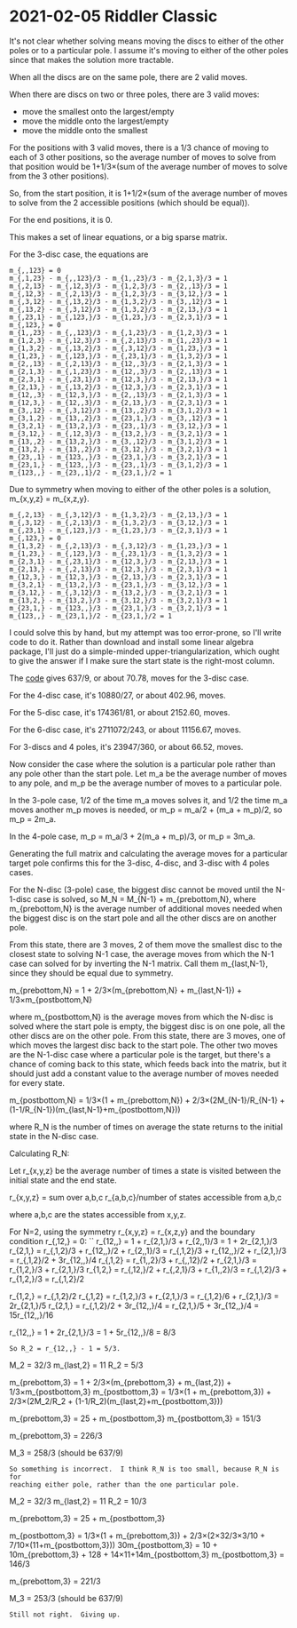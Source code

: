 2021-02-05 Riddler Classic
==========================
It's not clear whether solving means moving the discs to either of the
other poles or to a particular pole.  I assume it's moving to either of
the other poles since that makes the solution more tractable.

When all the discs are on the same pole, there are 2 valid moves.

When there are discs on two or three poles, there are 3 valid moves:
* move the smallest onto the largest/empty
* move the middle onto the largest/empty
* move the middle onto the smallest

For the positions with 3 valid moves, there is a 1/3 chance of moving to
each of 3 other positions, so the average number of moves to solve
from that position would be 1+1/3×(sum of the average number of moves to
solve from the 3 other positions).

So, from the start position, it is 1+1/2×(sum of the average number of moves
to solve from the 2 accessible positions (which should be equal)).

For the end positions, it is 0.

This makes a set of linear equations, or a big sparse matrix.

For the 3-disc case, the equations are
```
m_{,,123} = 0
m_{,1,23} - m_{,,123}/3 - m_{1,,23}/3 - m_{2,1,3}/3 = 1
m_{,2,13} - m_{,12,3}/3 - m_{1,2,3}/3 - m_{2,,13}/3 = 1
m_{,12,3} - m_{,2,13}/3 - m_{1,2,3}/3 - m_{3,12,}/3 = 1
m_{,3,12} - m_{,13,2}/3 - m_{1,3,2}/3 - m_{3,,12}/3 = 1
m_{,13,2} - m_{,3,12}/3 - m_{1,3,2}/3 - m_{2,13,}/3 = 1
m_{,23,1} - m_{,123,}/3 - m_{1,23,}/3 - m_{2,3,1}/3 = 1
m_{,123,} = 0
m_{1,,23} - m_{,,123}/3 - m_{,1,23}/3 - m_{1,2,3}/3 = 1
m_{1,2,3} - m_{,12,3}/3 - m_{,2,13}/3 - m_{1,,23}/3 = 1
m_{1,3,2} - m_{,13,2}/3 - m_{,3,12}/3 - m_{1,23,}/3 = 1
m_{1,23,} - m_{,123,}/3 - m_{,23,1}/3 - m_{1,3,2}/3 = 1
m_{2,,13} - m_{,2,13}/3 - m_{12,,3}/3 - m_{2,1,3}/3 = 1
m_{2,1,3} - m_{,1,23}/3 - m_{12,,3}/3 - m_{2,,13}/3 = 1
m_{2,3,1} - m_{,23,1}/3 - m_{12,3,}/3 - m_{2,13,}/3 = 1
m_{2,13,} - m_{,13,2}/3 - m_{12,3,}/3 - m_{2,3,1}/3 = 1
m_{12,,3} - m_{12,3,}/3 - m_{2,,13}/3 - m_{2,1,3}/3 = 1
m_{12,3,} - m_{12,,3}/3 - m_{2,13,}/3 - m_{2,3,1}/3 = 1
m_{3,,12} - m_{,3,12}/3 - m_{13,,2}/3 - m_{3,1,2}/3 = 1
m_{3,1,2} - m_{13,,2}/3 - m_{23,1,}/3 - m_{3,,12}/3 = 1
m_{3,2,1} - m_{13,2,}/3 - m_{23,,1}/3 - m_{3,12,}/3 = 1
m_{3,12,} - m_{,12,3}/3 - m_{13,2,}/3 - m_{3,2,1}/3 = 1
m_{13,,2} - m_{13,2,}/3 - m_{3,,12}/3 - m_{3,1,2}/3 = 1
m_{13,2,} - m_{13,,2}/3 - m_{3,12,}/3 - m_{3,2,1}/3 = 1
m_{23,,1} - m_{123,,}/3 - m_{23,1,}/3 - m_{3,2,1}/3 = 1
m_{23,1,} - m_{123,,}/3 - m_{23,,1}/3 - m_{3,1,2}/3 = 1
m_{123,,} - m_{23,,1}/2 - m_{23,1,}/2 = 1
```
Due to symmetry when moving to either of the other poles is a solution,
m_{x,y,z} = m_{x,z,y}.
```
m_{,2,13} - m_{,3,12}/3 - m_{1,3,2}/3 - m_{2,13,}/3 = 1
m_{,3,12} - m_{,2,13}/3 - m_{1,3,2}/3 - m_{3,12,}/3 = 1
m_{,23,1} - m_{,123,}/3 - m_{1,23,}/3 - m_{2,3,1}/3 = 1
m_{,123,} = 0
m_{1,3,2} - m_{,2,13}/3 - m_{,3,12}/3 - m_{1,23,}/3 = 1
m_{1,23,} - m_{,123,}/3 - m_{,23,1}/3 - m_{1,3,2}/3 = 1
m_{2,3,1} - m_{,23,1}/3 - m_{12,3,}/3 - m_{2,13,}/3 = 1
m_{2,13,} - m_{,2,13}/3 - m_{12,3,}/3 - m_{2,3,1}/3 = 1
m_{12,3,} - m_{12,3,}/3 - m_{2,13,}/3 - m_{2,3,1}/3 = 1
m_{3,2,1} - m_{13,2,}/3 - m_{23,1,}/3 - m_{3,12,}/3 = 1
m_{3,12,} - m_{,3,12}/3 - m_{13,2,}/3 - m_{3,2,1}/3 = 1
m_{13,2,} - m_{13,2,}/3 - m_{3,12,}/3 - m_{3,2,1}/3 = 1
m_{23,1,} - m_{123,,}/3 - m_{23,1,}/3 - m_{3,2,1}/3 = 1
m_{123,,} - m_{23,1,}/2 - m_{23,1,}/2 = 1
```

I could solve this by hand, but my attempt was too error-prone, so
I'll write code to do it.  Rather than download and install some linear
algebra package, I'll just do a simple-minded upper-triangularization,
which ought to give the answer if I make sure the start state is the
right-most column.

The [code](20210205c.hs) gives 637/9, or about 70.78, moves for the
3-disc case.

For the 4-disc case, it's 10880/27, or about 402.96, moves.

For the 5-disc case, it's 174361/81, or about 2152.60, moves.

For the 6-disc case, it's 2711072/243, or about 11156.67, moves.

For 3-discs and 4 poles, it's 23947/360, or about 66.52, moves.

Now consider the case where the solution is a particular pole rather than any
pole other than the start pole.  Let m_a be the average number of moves to
any pole, and m_p be the average number of moves to a particular pole.

In the 3-pole case, 1/2 of the time m_a moves solves it, and 1/2 the time
m_a moves another m_p moves is needed, or m_p = m_a/2 + (m_a + m_p)/2,
so m_p = 2m_a.

In the 4-pole case, m_p = m_a/3 + 2(m_a + m_p)/3, or m_p = 3m_a.

Generating the full matrix and calculating the average moves for a particular
target pole confirms this for the 3-disc, 4-disc, and 3-disc with 4 poles
cases.

For the N-disc (3-pole) case, the biggest disc cannot be moved until the
N-1-disc case is solved, so M_N = M_{N-1} + m_{prebottom,N}, where
m_{prebottom,N} is the average number of additional moves needed when the
biggest disc is on the start pole and all the other discs are on another pole.

From this state, there are 3 moves, 2 of them move the smallest disc
to the closest state to solving N-1 case, the average moves from which
the N-1 case can solved for by inverting the N-1 matrix.  Call them
m_{last,N-1}, since they should be equal due to symmetry.

m_{prebottom,N} = 1 + 2/3×(m_{prebottom,N} + m_{last,N-1}) + 1/3×m_{postbottom,N}

where m_{postbottom,N} is the average moves from which the N-disc is solved
where the start pole is empty, the biggest disc is on one pole, all the other
discs are on the other pole.  From this state, there are 3 moves, one of
which moves the largest disc back to the start pole.  The other two moves
are the N-1-disc case where a particular pole is the target, but there's a
chance of coming back to this state, which feeds back into the matrix,
but it should just add a constant value to the average number of moves needed
for every state.

m_{postbottom,N} = 1/3×(1 + m_{prebottom,N}) + 2/3×(2M_{N-1}/R_{N-1} + (1-1/R_{N-1})(m_{last,N-1}+m_{postbottom,N}))

where R_N is the number of times on average the state returns to the initial
state in the N-disc case.

Calculating R_N:

Let r_{x,y,z} be the average number of times a state is visited between the
initial state and the end state.

r_{x,y,z} = sum over a,b,c r_{a,b,c}/number of states accessible from a,b,c

where a,b,c are the states accessible from x,y,z.

For N=2, using the symmetry r_{x,y,z} = r_{x,z,y} and the boundary
condition r_{,12,} = 0:
``
r_{12,,} = 1 + r_{2,1,}/3 + r_{2,,1}/3 = 1 + 2r_{2,1,}/3
r_{2,1,} = r_{,1,2}/3 + r_{12,,}/2 + r_{2,,1}/3 = r_{,1,2}/3 + r_{12,,}/2 + r_{2,1,}/3 = r_{,1,2}/2 + 3r_{12,,}/4
r_{,1,2} = r_{1,,2}/3 + r_{,,12}/2 + r_{2,1,}/3 = r_{1,2,}/3 + r_{2,1,}/3
r_{1,2,} = r_{,12,}/2 + r_{,2,1}/3 + r_{1,,2}/3 = r_{,1,2}/3 + r_{1,2,}/3 = r_{,1,2}/2

r_{1,2,} = r_{,1,2}/2
r_{,1,2} = r_{1,2,}/3 + r_{2,1,}/3 = r_{,1,2}/6 + r_{2,1,}/3 = 2r_{2,1,}/5
r_{2,1,} = r_{,1,2}/2 + 3r_{12,,}/4 = r_{2,1,}/5 + 3r_{12,,}/4 = 15r_{12,,}/16

r_{12,,} = 1 + 2r_{2,1,}/3 = 1 + 5r_{12,,}/8 = 8/3
```
So R_2 = r_{12,,} - 1 = 5/3.

```
M_2 = 32/3
m_{last,2} = 11
R_2 = 5/3

m_{prebottom,3} = 1 + 2/3×(m_{prebottom,3} + m_{last,2}) + 1/3×m_{postbottom,3}
m_{postbottom,3} = 1/3×(1 + m_{prebottom,3}) + 2/3×(2M_2/R_2 + (1-1/R_2)(m_{last,2}+m_{postbottom,3}))

m_{prebottom,3} = 25 + m_{postbottom,3}
m_{postbottom,3} = 151/3

m_{prebottom,3} = 226/3

M_3 = 258/3 (should be 637/9)
```
So something is incorrect.  I think R_N is too small, because R_N is for
reaching either pole, rather than the one particular pole.
```
M_2 = 32/3
m_{last,2} = 11
R_2 = 10/3

m_{prebottom,3} = 25 + m_{postbottom,3}

m_{postbottom,3} = 1/3×(1 + m_{prebottom,3}) + 2/3×(2×32/3×3/10 + 7/10×(11+m_{postbottom,3}))
30m_{postbottom,3} = 10 + 10m_{prebottom,3} + 128 + 14×11+14m_{postbottom,3}
m_{postbottom,3} = 146/3

m_{prebottom,3} = 221/3

M_3 = 253/3 (should be 637/9)
```
Still not right.  Giving up.
